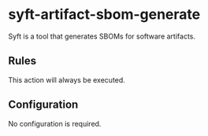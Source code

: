 # syft-artifact-sbom-generate

Syft is a tool that generates SBOMs for software artifacts.


## Rules


This action will always be executed.

## Configuration


No configuration is required.
